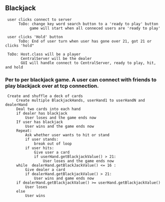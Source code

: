 ## Blackjack

     user clicks connect to server
          ToDo: change key word search button to a 'ready to play' button 
               game will start when all conneced users are 'ready to play'
               
     user clicks 'Hold' button
          ToDo: End of user turn when user has gone over 21, got 21 or clicks 'hold"
     
     ToDo: Host.class will be a player
           CentralServer will be the dealer 
           GUI will handle connect to CentralServer, ready to play, hit, and hold 
### Per to per blackjack game. A user can connect with friends to play blackjack over at tcp connection. 

     
     Create and shuffle a deck of cards
         Create multiple BlackjackHands, userHand1 to userHandN and dealerHand
         Deal two cards into each hand
         if dealer has blackjack
             User loses and the game ends now
         If user has blackjack
             User wins and the game ends now
         Repeat:
             Ask whether user wants to hit or stand
             if user stands:
                 break out of loop
             if user hits:
                 Give user a card
                 if userHand.getBlackjackValue() > 21:
                     User loses and the game ends now
         while  dealerHand.getBlackJackValue() <= 16 :
             Give dealer a card
             if dealerHand.getBlackjackValue() > 21:
                 User wins and game ends now
         if dealerHand.getBlackjackValue() >= userHand.getBlackjackValue()
             User loses
         else
             User wins
